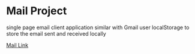 # Mail Project

single page email client application similar with Gmail
user localStorage to store the email sent and received locally

[Mail Link](https://huijunyam.github.io/mail-project/)
